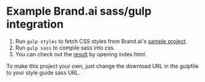 Example Brand.ai sass/gulp integration
===

1. Run `gulp styles` to fetch CSS styles from Brand.ai's [sample project](https://brand.ai/styleguide/acme-demo).
2. Run `gulp sass` to compile sass into css.
3. You can check out the [result](http://brandai.github.io/brandai-gulp-example) by opening index.html.

To make this project your own, just change the download URL in the gulpfile to your style guide sass URL.
